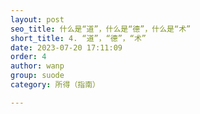 ```yaml
---
layout: post
seo_title: 什么是“道”，什么是“德”，什么是“术”
short_title: 4. “道”，“德”，“术”
date: 2023-07-20 17:11:09
order: 4
author: wanp
group: suode
category: 所得（指南）

---
```


